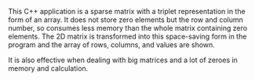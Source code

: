This C++ application is a sparse matrix with a triplet representation in the form of an array. It does not store zero elements but the row and column number, so consumes less memory than the whole matrix containing zero elements. The 2D matrix is transformed into this space-saving form in the program and the array of rows, columns, and values are shown.

It is also effective when dealing with big matrices and a lot of zeroes in memory and calculation.
